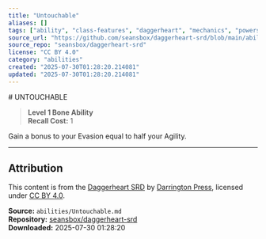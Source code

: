 ```yaml
---
title: "Untouchable"
aliases: []
tags: ["ability", "class-features", "daggerheart", "mechanics", "powers", "reference", "srd", "ttrpg"]
source_url: "https://github.com/seansbox/daggerheart-srd/blob/main/abilities/Untouchable.md"
source_repo: "seansbox/daggerheart-srd"
license: "CC BY 4.0"
category: "abilities"
created: "2025-07-30T01:28:20.214081"
updated: "2025-07-30T01:28:20.214081"
---
```


﻿# UNTOUCHABLE

> **Level 1 Bone Ability**  
> **Recall Cost:** 1

Gain a bonus to your Evasion equal to half your Agility.

---

## Attribution

This content is from the [Daggerheart SRD](https://github.com/seansbox/daggerheart-srd/blob/main/abilities/Untouchable.md) by [Darrington Press](https://darringtonpress.com/), licensed under [CC BY 4.0](https://creativecommons.org/licenses/by/4.0/).

**Source:** `abilities/Untouchable.md`  
**Repository:** [seansbox/daggerheart-srd](https://github.com/seansbox/daggerheart-srd)  
**Downloaded:** 2025-07-30 01:28:20

